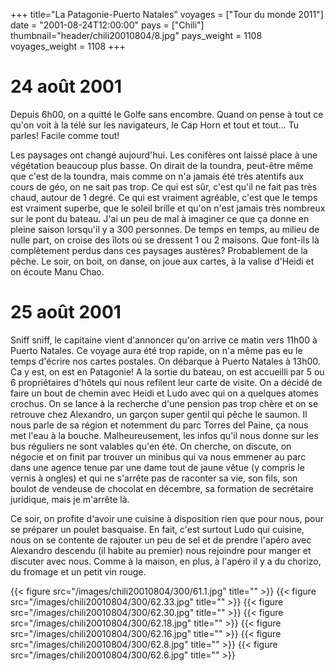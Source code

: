 +++
title="La Patagonie-Puerto Natales"
voyages = ["Tour du monde 2011"]
date = "2001-08-24T12:00:00"
pays = ["Chili"]
thumbnail="header/chili20010804/8.jpg"
pays_weight = 1108
voyages_weight = 1108
+++
# 24 août 2001

Depuis 6h00, on a quitté le Golfe sans encombre. Quand on pense à tout ce qu'on 
voit à la télé sur les navigateurs, le Cap Horn et tout et tout... Tu parles! 
Facile comme tout!

Les paysages ont changé aujourd'hui. Les conifères ont laissé place à une végétation 
beaucoup plus basse. On dirait de la toundra, peut-être même que c'est de la 
toundra, mais comme on n'a jamais été très atentifs aux cours de géo, on ne 
sait pas trop. Ce qui est sûr, c'est qu'il ne fait pas très chaud, autour de 
1 degré. Ce qui est vraiment agréable, c'est que le temps est vraiment superbe, 
que le soleil brille et qu'on n'est jamais très nombreux sur le pont du bateau. 
J'ai un peu de mal à imaginer ce que ça donne en pleine saison lorsqu'il y a 
300 personnes. De temps en temps, au milieu de nulle part, on croise des îlots 
oú se dressent 1 ou 2 maisons. Que font-ils là complètement perdus dans ces 
paysages austères? Probablement de la pêche. Le soir, on boit, on danse, on 
joue aux cartes, à la valise d'Heidi et on écoute Manu Chao.

# 25 août 2001

Sniff sniff, le capitaine vient d'annoncer qu'on arrive ce matin vers 11h00 
à Puerto Natales. Ce voyage aura été trop rapide, on n'a même pas eu le temps 
d'écrire nos cartes postales. On débarque à Puerto Natales à 13h00. Ca y est, 
on est en Patagonie! A la sortie du bateau, on est accueilli par 5 ou 6 propriétaires 
d'hôtels qui nous refilent leur carte de visite. On a décidé de faire un bout 
de chemin avec Heidi et Ludo avec qui on a quelques atomes crochus. On se lance 
à la recherche d'une pension pas trop chère et on se retrouve chez Alexandro, 
un garçon super gentil qui pêche le saumon. Il nous parle de sa région et notemment 
du parc Torres del Paine, ça nous met l'eau à la bouche. Malheureusement, les 
infos qu'il nous donne sur les bus réguliers ne sont valables qu'en été. On 
cherche, on discute, on négocie et on finit par trouver un minibus qui va nous 
emmener au parc dans une agence tenue par une dame tout de jaune vêtue (y compris 
le vernis à ongles) et qui ne s'arrête pas de raconter sa vie, son fils, son 
boulot de vendeuse de chocolat en décembre, sa formation de secrétaire juridique, 
mais je m'arrête là.

Ce soir, on profite d'avoir une cuisine à disposition rien que pour nous, pour 
se préparer un poulet basquaise. En fait, c'est surtout Ludo qui cuisine, nous 
on se contente de rajouter un peu de sel et de prendre l'apéro avec Alexandro 
descendu (il habite au premier) nous rejoindre pour manger et discuter avec 
nous. Comme à la maison, en plus, à l'apéro il y a du chorizo, du fromage et 
un petit vin rouge.


<div id="TOTO">{{< figure src="/images/chili20010804/300/61.1.jpg" title="" >}}
{{< figure src="/images/chili20010804/300/62.33.jpg" title="" >}}
{{< figure src="/images/chili20010804/300/62.30.jpg" title="" >}}
{{< figure src="/images/chili20010804/300/62.18.jpg" title="" >}}
{{< figure src="/images/chili20010804/300/62.16.jpg" title="" >}}
{{< figure src="/images/chili20010804/300/62.8.jpg" title="" >}}
{{< figure src="/images/chili20010804/300/62.6.jpg" title="" >}}
</DIV>

